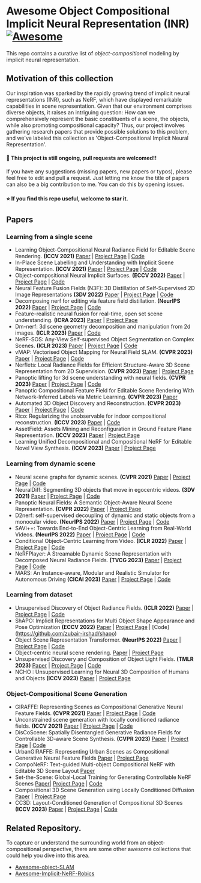 # Awesome Object Compositional Implicit Neural Representation (INR) [![Awesome](https://cdn.rawgit.com/sindresorhus/awesome/d7305f38d29fed78fa85652e3a63e154dd8e8829/media/badge.svg)](https://github.com/sindresorhus/awesome#readme)

This repo contains a curative list of *object-compositional* modeling by implicit neural representation.

## Motivation of this collection

Our inspiration was sparked by the rapidly growing trend of implicit neural representations (INR), such as NeRF, which have displayed remarkable capabilities in scene representation. Given that our environment comprises diverse objects, it raises an intriguing question: How can we comprehensively represent the basic constituents of a scene, the objects, while also promoting compositional capacity? Thus, our project involves gathering research papers that provide possible solutions to this problem, and we've labeled this collection as 'Object-Compositional Implicit Neural Representation'.

#### 🔆 This project is still ongoing, pull requests are welcomed!!

If you have any suggestions (missing papers, new papers or typos), please feel free to edit and pull a request. Just letting me know the title of papers can also be a big contribution to me. You can do this by opening issues.

#### ⭐️ If you find this repo useful, welcome to star it.

## Papers

### Learning from a single scene

- Learning Object-Compositional Neural Radiance Field for Editable Scene Rendering. **(ICCV 2021)** [Paper](https://arxiv.org/pdf/2109.01847.pdf) | [Project Page](https://zju3dv.github.io/object_nerf/) | [Code](https://github.com/zju3dv/object_nerf)
- In-Place Scene Labelling and Understanding with Implicit Scene Representation. **(ICCV 2021)** [Paper](https://arxiv.org/abs/2103.15875) | [Project Page](https://shuaifengzhi.com/Semantic-NeRF/) | [Code](https://github.com/Harry-Zhi/semantic_nerf)
- Object-compositional Neural Implicit Surfaces. **(ECCV 2022)** [Paper](https://arxiv.org/abs/2207.09686) | [Project Page](https://wuqianyi.top/objectsdf/) | [Code](https://github.com/QianyiWu/objsdf)
- Neural Feature Fusion Fields (N3F): 3D Distillation of Self-Supervised 2D Image Representations **(3DV 2022)** [Paper](https://arxiv.org/abs/2209.03494) | [Project Page](https://www.robots.ox.ac.uk/~vadim/n3f/) | [Code](https://github.com/dichotomies/N3F)
- Decomposing nerf for editing via feature field distillation. **(NeurIPS 2022)** [Paper](https://arxiv.org/abs/2205.15585) | [Project Page](https://pfnet-research.github.io/distilled-feature-fields/) | [Code](https://github.com/pfnet-research/distilled-feature-fields)
- Feature-realistic neural fusion for real-time, open set scene understanding. **(ICRA 2023)** [Paper](https://arxiv.org/abs/2210.03043) | [Project Page](https://makezur.github.io/FeatureRealisticFusion/)
- Dm-nerf: 3d scene geometry decomposition and manipulation from 2d images. **(ICLR 2023)** [Paper](https://arxiv.org/abs/2208.07227) | [Code](https://github.com/vLAR-group/DM-NeRF)
- NeRF-SOS: Any-View Self-supervised Object Segmentation on Complex Scenes. **(ICLR 2023)** [Paper](https://arxiv.org/abs/2209.08776) | [Project Page](https://zhiwenfan.github.io/NeRF-SOS/) | [Code](https://github.com/VITA-Group/NeRF-SOS)
- vMAP: Vectorised Object Mapping for Neural Field SLAM. **(CVPR 2023)** [Paper](https://arxiv.org/abs/2302.01838) | [Project Page](https://kxhit.github.io/vMAP) | [Code](https://github.com/kxhit/vMAP)
- Nerflets: Local Radiance Fields for Efficient Structure-Aware 3D Scene Representation from 2D Supervision. **(CVPR 2023)** [Paper](https://arxiv.org/abs/2303.03361) | [Project Page](https://jetd1.github.io/nerflets-web/?utm_source=tldrai)
- Panoptic lifting for 3d scene understanding with neural fields. **(CVPR 2023)** [Paper](https://arxiv.org/abs/2212.09802) | [Project Page](https://nihalsid.github.io/panoptic-lifting/) | [Code](https://github.com/nihalsid/panoptic-lifting)
- Panoptic Compositional Feature Field for Editable Scene Rendering With Network-Inferred Labels via Metric Learning. **(CVPR 2023)** [Paper](https://openaccess.thecvf.com/content/CVPR2023/papers/Cheng_Panoptic_Compositional_Feature_Field_for_Editable_Scene_Rendering_With_Network-Inferred_CVPR_2023_paper.pdf)
- Automated 3D Object Discovery and Reconstruction. **(CVPR 2023)** [Paper](https://arxiv.org/abs/2305.08810) | [Project Page](https://zju3dv.github.io/autorecon/) | [Code](https://github.com/zju3dv/AutoRecon)
- Rico: Regularizing the unobservable for indoor compositional reconstruction. **(ICCV 2023)** [Paper](https://arxiv.org/abs/2303.08605) | [Code](https://github.com/kyleleey/RICO)
- AssetField: Assets Mining and Reconfiguration in Ground Feature Plane Representation. **(ICCV 2023)** [Paper](https://city-super.github.io/assetfield/img/main.pdf) | [Project Page](https://city-super.github.io/assetfield/)
- Learning Unified Decompositional and Compositional NeRF for Editable Novel View Synthesis. **(ICCV 2023)** [Paper](https://arxiv.org/abs/2308.02840) | [Project Page](https://w-ted.github.io/publications/udc-nerf/)

### Learning from dynamic scene

- Neural scene graphs for dynamic scenes. **(CVPR 2021)** [Paper](https://arxiv.org/abs/2011.10379) | [Project Page](http://light.princeton.edu/neural-scene-graphs) | [Code](https://github.com/princeton-computational-imaging/neural-scene-graphs)
- NeuralDiff: Segmenting 3D objects that move in egocentric videos. **(3DV 2021)** [Paper](https://www.robots.ox.ac.uk/~vgg/publications/2021/Tschernezki21/tschernezki21.pdf) | [Project Page](https://www.robots.ox.ac.uk/~vadim/neuraldiff/) | [Code](https://github.com/dichotomies/NeuralDiff)
- Panoptic Neural Fields: A Semantic Object-Aware Neural Scene Representation. **(CVPR 2022)** [Paper](https://arxiv.org/abs/2205.04334) | [Project Page](https://abhijitkundu.info/projects/pnf/)
- D2nerf: self-supervised decoupling of dynamic and static objects from a monocular video. **(NeurIPS 2022)** [Paper](https://arxiv.org/abs/2205.15838) | [Project Page](https://d2nerf.github.io/) | [Code](https://github.com/ChikaYan/d2nerf)
- SAVi++: Towards End-to-End Object-Centric Learning from Real-World Videos. **(NeurIPS 2022)** [Paper](https://arxiv.org/abs/2206.07764) | [Project Page](https://slot-attention-video.github.io/savi++/) | [Code](https://github.com/google-research/slot-attention-video/)
- Conditional Object-Centric Learning from Video. **(ICLR 2022)** [Paper](https://arxiv.org/abs/2111.12594) | [Project Page](https://slot-attention-video.github.io/) | [Code](https://github.com/google-research/slot-attention-video/)
- NeRFPlayer: A Streamable Dynamic Scene Representation with Decomposed Neural Radiance Fields. **(TVCG 2023)** [Paper](https://arxiv.org/abs/2210.15947) | [Project Page](https://lsongx.github.io/projects/nerfplayer.html) | [Code](https://github.com/nerfstudio-project/nerfstudio)
- MARS: An Instance-aware, Modular and Realistic Simulator for Autonomous Driving **(CICAI 2023)** [Paper](https://open-air-sun.github.io/mars/static/data/CICAI_MARS_FullPaper.pdf) | [Project Page](https://open-air-sun.github.io/mars/) | [Code](https://github.com/OPEN-AIR-SUN/mars)

### Learning from dataset 
- Unsupervised Discovery of Object Radiance Fields. **(ICLR 2022)** [Paper](https://arxiv.org/abs/2107.07905.pdf) | [Project Page](https://kovenyu.com/uorf/) | [Code](https://github.com/KovenYu/uORF)
- ShAPO: Implicit Representations for Multi Object Shape Appearance and Pose Optimization **(ECCV 2022)** [Paper](https://arxiv.org/abs/2207.13691) | [Project Page](https://zubair-irshad.github.io/projects/ShAPO.html) | [Code] (https://github.com/zubair-irshad/shapo)
- Object Scene Representation Transformer. **(NeurIPS 2022)** [Paper](https://arxiv.org/abs/2206.06922) | [Project Page](https://osrt-paper.github.io/) | [Code](https://github.com/stelzner/osrt)
- Object-centric neural scene rendering. [Paper](https://arxiv.org/abs/2012.08503) | [Project Page](https://shellguo.com/osf/)
- Unsupervised Discovery and Composition of Object Light Fields. **(TMLR 2023)** [Paper](https://arxiv.org/abs/2205.03923) | [Project Page](https://cameronosmith.github.io/colf/) | [Code](https://github.com/cameronosmith/COLF)
- NCHO : Unsupervised Learning for Neural 3D Composition of Humans and Objects **(ICCV 2023)** [Paper](https://arxiv.org/abs/2305.14345) | [Project Page](https://taeksuu.github.io/ncho/)

### Object-Compositional Scene Generation

- GIRAFFE: Representing Scenes as Compositional Generative Neural Feature Fields. **(CVPR 2021)** [Paper](https://www.cvlibs.net/publications/Niemeyer2021CVPR.pdf) | [Project Page](https://m-niemeyer.github.io/project-pages/giraffe/index.html) | [Code](https://github.com/autonomousvision/giraffe)
- Unconstrained scene generation with locally conditioned radiance fields. **(ICCV 2021)** [Paper](https://arxiv.org/abs/2104.00670) | [Project Page](https://apple.github.io/ml-gsn/) | [Code](https://github.com/apple/ml-gsn)
- DisCoScene: Spatially Disentangled Generative Radiance Fields for Controllable 3D-aware Scene Synthesis. **(CVPR 2023)** [Paper](https://arxiv.org/abs/2212.11984) | [Project Page](https://snap-research.github.io/discoscene/) | [Code](https://github.com/snap-research/discoscene)
- UrbanGIRAFFE: Representing Urban Scenes as Compositional Generative Neural Feature Fields [Paper](https://arxiv.org/abs/2303.14167) | [Project Page](https://lv3d.github.io/urbanGIRAFFE/)
- CompoNeRF: Text-guided Multi-object Compositional NeRF with Editable 3D Scene Layout [Paper](https://arxiv.org/abs/2303.13843)
- Set-the-Scene: Global-Local Training for Generating Controllable NeRF Scenes [Paper](https://arxiv.org/abs/2303.13450)| 
 [Project Page](https://danacohen95.github.io/Set-the-Scene/) | [Code](https://github.com/DanaCohen95/Set-the-Scene)
- Compositional 3D Scene Generation using Locally Conditioned Diffusion [Paper](https://arxiv.org/abs/2303.12218) | [Project Page](https://ryanpo.com/comp3d/)
- CC3D: Layout-Conditioned Generation of Compositional 3D Scenes **(ICCV 2023)** [Paper](https://arxiv.org/abs/2303.12074) | [Project Page](https://sherwinbahmani.github.io/cc3d/) | [Code](https://github.com/sherwinbahmani/cc3d)


## Related Repository.

To capture or understand the surrounding world from an object-compositional perspective, there are some other awesome collections that could help you dive into this area.

- [Awesome-object-SLAM](https://github.com/520xyxyzq/awesome-object-SLAM)
- [Awesome-Implicit-NeRF-Robics](https://github.com/zubair-irshad/Awesome-Implicit-NeRF-Robotics)
